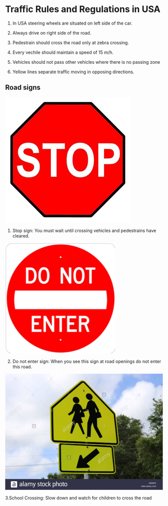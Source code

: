 # Traffic Rules and Regulations in USA

1. In USA steering wheels are situated on left side of the car.

2. Always drive on right side of the road.

3. Pedestrain should cross the road only at zebra crossing.

4. Every vechile should maintain a speed of 15 m/h.

5. Vehicles should not pass other vehicles where there is no passing zone

6. Yellow lines separate traffic moving in opposing directions.

## Road signs

![](stop.jpg)

1. Stop sign: You must wait until crossing vehicles and pedestrains have cleared.

![](Donotenter.jpg)

2. Do not enter sign: When you see this sign at road openings do not enter this road.

![](schoolcrossing.jpg)

3.School Crossing: Slow down and watch for children to cross the road
